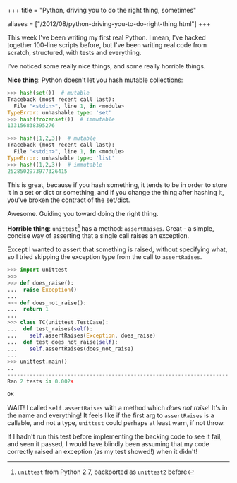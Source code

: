 +++
title = "Python, driving you to do the right thing, sometimes"

aliases = ["/2012/08/python-driving-you-to-do-right-thing.html"]
+++

This week I've been writing my first real Python. I mean, I've hacked together 100-line scripts before, but I've been writing real code from scratch, structured, with tests and everything.

I've noticed some really nice things, and some really horrible things.

**Nice thing**: Python doesn't let you hash mutable collections:

```python
>>> hash(set())  # mutable
Traceback (most recent call last):
  File "<stdin>", line 1, in <module>
TypeError: unhashable type: 'set'
>>> hash(frozenset())  # immutable
133156838395276

>>> hash([1,2,3])  # mutable
Traceback (most recent call last):
  File "<stdin>", line 1, in <module>
TypeError: unhashable type: 'list'
>>> hash((1,2,3))  # immutable
2528502973977326415
```

This is great, because if you hash something, it tends to be in order to store it in a set or dict or something, and if you change the thing after hashing it, you've broken the contract of the set/dict.

Awesome. Guiding you toward doing the right thing.

**Horrible thing**: `unittest`[^1] has a method: `assertRaises`. Great - a simple, concise way of asserting that a single call raises an exception.

Except I wanted to assert that something is raised, without specifying what, so I tried skipping the exception type from the call to `assertRaises`.

```python
>>> import unittest
>>>
>>> def does_raise():
...  raise Exception()
...
>>> def does_not_raise():
...  return 1
...
>>> class TC(unittest.TestCase):
...  def test_raises(self):
...    self.assertRaises(Exception, does_raise)
...  def test_does_not_raise(self):
...    self.assertRaises(does_not_raise)
...
>>> unittest.main()
..
----------------------------------------------------------------------
Ran 2 tests in 0.002s

OK
```

WAIT! I called `self.assertRaises` with a method which _does not raise_! It's in the name and everything! It feels like if the first arg to `assertRaises` is a callable, and not a type, `unittest` could perhaps at least warn, if not throw.

If I hadn't run this test before implementing the backing code to see it fail, and seen it passed, I would have blindly been assuming that my code correctly raised an exception (as my test showed!) when it didn't!


[^1]: `unittest` from Python 2.7, backported as `unittest2` before
